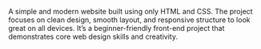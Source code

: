 A simple and modern website built using only HTML and CSS.
The project focuses on clean design, smooth layout, and responsive structure to look great on all devices.
It’s a beginner-friendly front-end project that demonstrates core web design skills and creativity.
